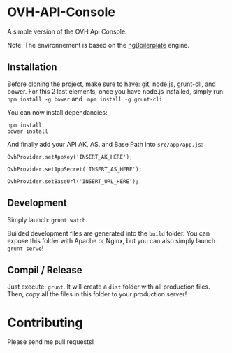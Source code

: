 # OVH-API-Console

A simple version of the OVH Api Console.

Note: The environnement is based on the [ngBoilerplate](https://github.com/ngbp/ngbp) engine.

## Installation

Before cloning the project, make sure to have: git, node.js, grunt-cli, and bower.
For this 2 last elements, once you have node.js installed, simply run:
`npm install -g bower` and ` npm install -g grunt-cli` 

You can now install dependancies:
```shell
npm install
bower install
```

And finally add your API AK, AS, and Base Path into `src/app/app.js`:
```
OvhProvider.setAppKey('INSERT_AK_HERE');

OvhProvider.setAppSecret('INSERT_AS_HERE');

OvhProvider.setBaseUrl('INSERT_URL_HERE');

```

## Development

Simply launch: `grunt watch`.

Builded development files are generated into the `build` folder.
You can expose this folder with Apache or Nginx, but you can also simply launch `grunt serve`!

## Compil / Release

Just execute: `grunt`. It will create a `dist` folder with all production files.
Then, copy all the files in this folder to your production server!

# Contributing

Please send me pull requests!